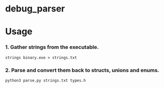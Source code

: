 # debug_parser
# Usage
### 1. Gather strings from the executable.
`strings binary.exe > strings.txt`

### 2. Parse and convert them back to structs, unions and enums.
`python3 parse.py strings.txt types.h`
